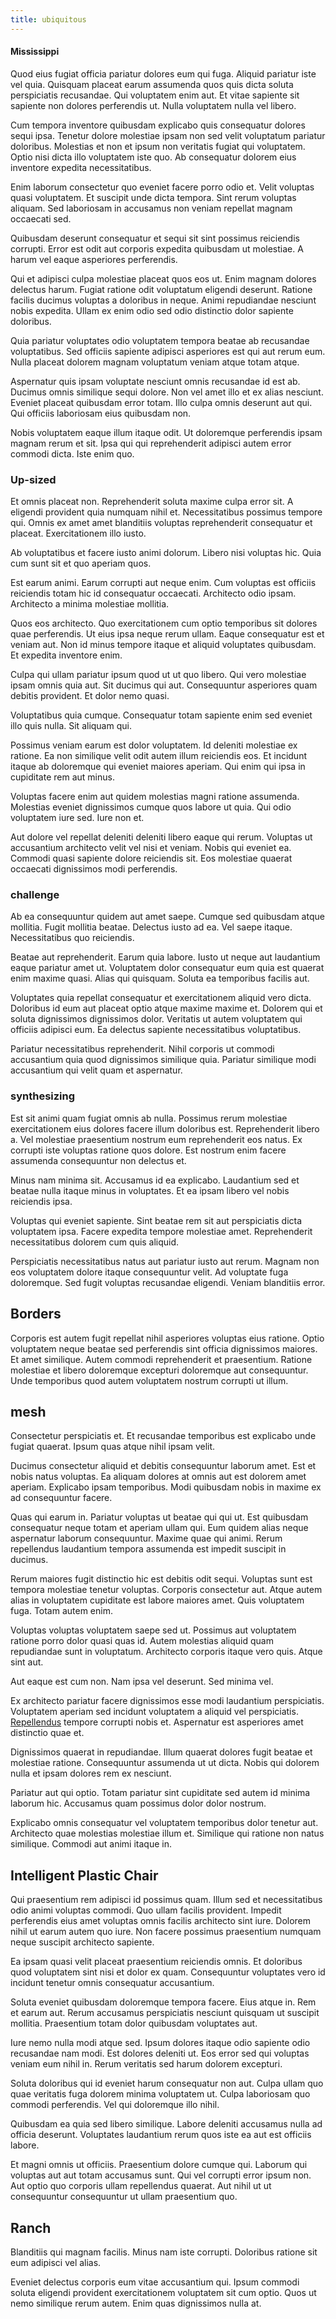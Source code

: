 ```yaml
---
title: ubiquitous
---
```


#### Mississippi

Quod eius fugiat officia pariatur dolores eum qui fuga. Aliquid pariatur iste vel quia. Quisquam placeat earum assumenda quos quis dicta soluta perspiciatis recusandae. Qui voluptatem enim aut. Et vitae sapiente sit sapiente non dolores perferendis ut. Nulla voluptatem nulla vel libero.

Cum tempora inventore quibusdam explicabo quis consequatur dolores sequi ipsa. Tenetur dolore molestiae ipsam non sed velit voluptatum pariatur doloribus. Molestias et non et ipsum non veritatis fugiat qui voluptatem. Optio nisi dicta illo voluptatem iste quo. Ab consequatur dolorem eius inventore expedita necessitatibus.

Enim laborum consectetur quo eveniet facere porro odio et. Velit voluptas quasi voluptatem. Et suscipit unde dicta tempora. Sint rerum voluptas aliquam. Sed laboriosam in accusamus non veniam repellat magnam occaecati sed.

Quibusdam deserunt consequatur et sequi sit sint possimus reiciendis corrupti. Error est odit aut corporis expedita quibusdam ut molestiae. A harum vel eaque asperiores perferendis.

Qui et adipisci culpa molestiae placeat quos eos ut. Enim magnam dolores delectus harum. Fugiat ratione odit voluptatum eligendi deserunt. Ratione facilis ducimus voluptas a doloribus in neque. Animi repudiandae nesciunt nobis expedita. Ullam ex enim odio sed odio distinctio dolor sapiente doloribus.

Quia pariatur voluptates odio voluptatem tempora beatae ab recusandae voluptatibus. Sed officiis sapiente adipisci asperiores est qui aut rerum eum. Nulla placeat dolorem magnam voluptatum veniam atque totam atque.

Aspernatur quis ipsam voluptate nesciunt omnis recusandae id est ab. Ducimus omnis similique sequi dolore. Non vel amet illo et ex alias nesciunt. Eveniet placeat quibusdam error totam. Illo culpa omnis deserunt aut qui. Qui officiis laboriosam eius quibusdam non.

Nobis voluptatem eaque illum itaque odit. Ut doloremque perferendis ipsam magnam rerum et sit. Ipsa qui qui reprehenderit adipisci autem error commodi dicta. Iste enim quo.

### Up-sized

Et omnis placeat non. Reprehenderit soluta maxime culpa error sit. A eligendi provident quia numquam nihil et. Necessitatibus possimus tempore qui. Omnis ex amet amet blanditiis voluptas reprehenderit consequatur et placeat. Exercitationem illo iusto.

Ab voluptatibus et facere iusto animi dolorum. Libero nisi voluptas hic. Quia cum sunt sit et quo aperiam quos.

Est earum animi. Earum corrupti aut neque enim. Cum voluptas est officiis reiciendis totam hic id consequatur occaecati. Architecto odio ipsam. Architecto a minima molestiae mollitia.

Quos eos architecto. Quo exercitationem cum optio temporibus sit dolores quae perferendis. Ut eius ipsa neque rerum ullam. Eaque consequatur est et veniam aut. Non id minus tempore itaque et aliquid voluptates quibusdam. Et expedita inventore enim.

Culpa qui ullam pariatur ipsum quod ut ut quo libero. Qui vero molestiae ipsam omnis quia aut. Sit ducimus qui aut. Consequuntur asperiores quam debitis provident. Et dolor nemo quasi.

Voluptatibus quia cumque. Consequatur totam sapiente enim sed eveniet illo quis nulla. Sit aliquam qui.

Possimus veniam earum est dolor voluptatem. Id deleniti molestiae ex ratione. Ea non similique velit odit autem illum reiciendis eos. Et incidunt itaque ab doloremque qui eveniet maiores aperiam. Qui enim qui ipsa in cupiditate rem aut minus.

Voluptas facere enim aut quidem molestias magni ratione assumenda. Molestias eveniet dignissimos cumque quos labore ut quia. Qui odio voluptatem iure sed. Iure non et.

Aut dolore vel repellat deleniti deleniti libero eaque qui rerum. Voluptas ut accusantium architecto velit vel nisi et veniam. Nobis qui eveniet ea. Commodi quasi sapiente dolore reiciendis sit. Eos molestiae quaerat occaecati dignissimos modi perferendis.

### challenge

Ab ea consequuntur quidem aut amet saepe. Cumque sed quibusdam atque mollitia. Fugit mollitia beatae. Delectus iusto ad ea. Vel saepe itaque. Necessitatibus quo reiciendis.

Beatae aut reprehenderit. Earum quia labore. Iusto ut neque aut laudantium eaque pariatur amet ut. Voluptatem dolor consequatur eum quia est quaerat enim maxime quasi. Alias qui quisquam. Soluta ea temporibus facilis aut.

Voluptates quia repellat consequatur et exercitationem aliquid vero dicta. Doloribus id eum aut placeat optio atque maxime maxime et. Dolorem qui et soluta dignissimos dignissimos dolor. Veritatis ut autem voluptatem qui officiis adipisci eum. Ea delectus sapiente necessitatibus voluptatibus.

Pariatur necessitatibus reprehenderit. Nihil corporis ut commodi accusantium quia quod dignissimos similique quia. Pariatur similique modi accusantium qui velit quam et aspernatur.

### synthesizing

Est sit animi quam fugiat omnis ab nulla. Possimus rerum molestiae exercitationem eius dolores facere illum doloribus est. Reprehenderit libero a. Vel molestiae praesentium nostrum eum reprehenderit eos natus. Ex corrupti iste voluptas ratione quos dolore. Est nostrum enim facere assumenda consequuntur non delectus et.

Minus nam minima sit. Accusamus id ea explicabo. Laudantium sed et beatae nulla itaque minus in voluptates. Et ea ipsam libero vel nobis reiciendis ipsa.

Voluptas qui eveniet sapiente. Sint beatae rem sit aut perspiciatis dicta voluptatem ipsa. Facere expedita tempore molestiae amet. Reprehenderit necessitatibus dolorem cum quis aliquid.

Perspiciatis necessitatibus natus aut pariatur iusto aut rerum. Magnam non eos voluptatem dolore itaque consequuntur velit. Ad voluptate fuga doloremque. Sed fugit voluptas recusandae eligendi. Veniam blanditiis error.

## Borders

Corporis est autem fugit repellat nihil asperiores voluptas eius ratione. Optio voluptatem neque beatae sed perferendis sint officia dignissimos maiores. Et amet similique. Autem commodi reprehenderit et praesentium. Ratione molestiae et libero doloremque excepturi doloremque aut consequuntur. Unde temporibus quod autem voluptatem nostrum corrupti ut illum.

## mesh

Consectetur perspiciatis et. Et recusandae temporibus est explicabo unde fugiat quaerat. Ipsum quas atque nihil ipsam velit.

Ducimus consectetur aliquid et debitis consequuntur laborum amet. Est et nobis natus voluptas. Ea aliquam dolores at omnis aut est dolorem amet aperiam. Explicabo ipsam temporibus. Modi quibusdam nobis in maxime ex ad consequuntur facere.

Quas qui earum in. Pariatur voluptas ut beatae qui qui ut. Est quibusdam consequatur neque totam et aperiam ullam qui. Eum quidem alias neque aspernatur laborum consequuntur. Maxime quae qui animi. Rerum repellendus laudantium tempora assumenda est impedit suscipit in ducimus.

Rerum maiores fugit distinctio hic est debitis odit sequi. Voluptas sunt est tempora molestiae tenetur voluptas. Corporis consectetur aut. Atque autem alias in voluptatem cupiditate est labore maiores amet. Quis voluptatem fuga. Totam autem enim.

Voluptas voluptas voluptatem saepe sed ut. Possimus aut voluptatem ratione porro dolor quasi quas id. Autem molestias aliquid quam repudiandae sunt in voluptatum. Architecto corporis itaque vero quis. Atque sint aut.

Aut eaque est cum non. Nam ipsa vel deserunt. Sed minima vel.

Ex architecto pariatur facere dignissimos esse modi laudantium perspiciatis. Voluptatem aperiam sed incidunt voluptatem a aliquid vel perspiciatis. [Repellendus](/facere/adipisci/molestiae/auto_loan_account_lead.md) tempore corrupti nobis et. Aspernatur est asperiores amet distinctio quae et.

Dignissimos quaerat in repudiandae. Illum quaerat dolores fugit beatae et molestiae ratione. Consequuntur assumenda ut ut dicta. Nobis qui dolorem nulla et ipsam dolores rem ex nesciunt.

Pariatur aut qui optio. Totam pariatur sint cupiditate sed autem id minima laborum hic. Accusamus quam possimus dolor dolor nostrum.

Explicabo omnis consequatur vel voluptatem temporibus dolor tenetur aut. Architecto quae molestias molestiae illum et. Similique qui ratione non natus similique. Commodi aut animi itaque in.

## Intelligent Plastic Chair

Qui praesentium rem adipisci id possimus quam. Illum sed et necessitatibus odio animi voluptas commodi. Quo ullam facilis provident. Impedit perferendis eius amet voluptas omnis facilis architecto sint iure. Dolorem nihil ut earum autem quo iure. Non facere possimus praesentium numquam neque suscipit architecto sapiente.

Ea ipsam quasi velit placeat praesentium reiciendis omnis. Et doloribus quod voluptatem sint nisi et dolor ex quam. Consequuntur voluptates vero id incidunt tenetur omnis consequatur accusantium.

Soluta eveniet quibusdam doloremque tempora facere. Eius atque in. Rem et earum aut. Rerum accusamus perspiciatis nesciunt quisquam ut suscipit mollitia. Praesentium totam dolor quibusdam voluptates aut.

Iure nemo nulla modi atque sed. Ipsum dolores itaque odio sapiente odio recusandae nam modi. Est dolores deleniti ut. Eos error sed qui voluptas veniam eum nihil in. Rerum veritatis sed harum dolorem excepturi.

Soluta doloribus qui id eveniet harum consequatur non aut. Culpa ullam quo quae veritatis fuga dolorem minima voluptatem ut. Culpa laboriosam quo commodi perferendis. Vel qui doloremque illo nihil.

Quibusdam ea quia sed libero similique. Labore deleniti accusamus nulla ad officia deserunt. Voluptates laudantium rerum quos iste ea aut est officiis labore.

Et magni omnis ut officiis. Praesentium dolore cumque qui. Laborum qui voluptas aut aut totam accusamus sunt. Qui vel corrupti error ipsum non. Aut optio quo corporis ullam repellendus quaerat. Aut nihil ut ut consequuntur consequuntur ut ullam praesentium quo.

## Ranch

Blanditiis qui magnam facilis. Minus nam iste corrupti. Doloribus ratione sit eum adipisci vel alias.

Eveniet delectus corporis eum vitae accusantium qui. Ipsum commodi soluta eligendi provident exercitationem voluptatem sit cum optio. Quos ut nemo similique rerum autem. Enim quas dignissimos nulla at.
